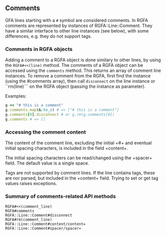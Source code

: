 ## Comments

GFA lines starting with a ```#``` symbol are considered comments.
In RGFA comments are represented by instances of RGFA::Line::Comment.
They have a similar interface to other line instances (see below),
with some differences, e.g. they do not support tags.

### Comments in RGFA objects

Adding a comment to a RGFA object is done similary to other lines, by using the
```RGFA#<<(line)``` method.  The comments of a RGFA object can be accessed
using the ```comments``` method. This returns an array of comment line
instances.  To remove a comment from the RGFA, first find the instance (using
the #comments array), then call ```disconnect``` on the line instance or
``rm(line)``` on the RGFA object (passing the instance as parameter).

Examples:
```ruby
g << "# this is a comment"
g.comments.map(&:to_s) # => ["# this is a comment"]
g.comments[0].disconnect # or g.rm(g.comments[0])
g.comments # => []
```

### Accessing the comment content

The content of the comment line, excluding the initial +#+ and eventual
initial spacing characters, is included in the field +content+.

The initial spacing characters can be read/changed using the +spacer+
field. The default value is a single space.

Tags are not supported by comment lines. If the line contains tags,
these are nor parsed, but included in the +content+ field.
Trying to set or get tag values raises exceptions.

### Summary of comments-related API methods

```
RGFA#<<(comment_line)
RGFA#comments
RGFA::Line::Comment#disconnect
RGFA#rm(comment_line)
RGFA::Line::Comment#content/content=
RGFA::Line::Comment#spacer/spacer=
```

